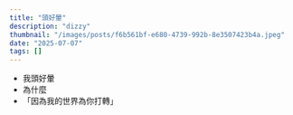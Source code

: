 ```yaml
---
title: "頭好暈"
description: "dizzy"
thumbnail: "/images/posts/f6b561bf-e680-4739-992b-8e3507423b4a.jpeg"
date: "2025-07-07"
tags: []
---
```

- 我頭好暈
- 為什麼
- 「因為我的世界為你打轉」
